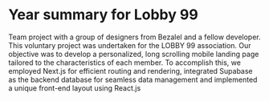 # Year summary for Lobby 99

Team project with a group of designers from Bezalel and a fellow developer.
This voluntary project was undertaken for the LOBBY 99 association.
Our objective was to develop a personalized, long scrolling mobile landing page tailored to the characteristics of each member.
To accomplish this, we employed Next.js for efficient routing and rendering, integrated Supabase as the backend database for seamless data management and implemented a unique front-end layout using React.js


